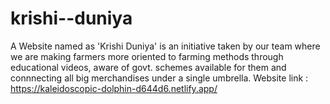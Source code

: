 # krishi--duniya
A Website named as 'Krishi Duniya' is an initiative taken by our team where we are making farmers more oriented to farming methods through educational videos, aware of govt. schemes available for them and connnecting all big merchandises under a single umbrella.
Website link : https://kaleidoscopic-dolphin-d644d6.netlify.app/
